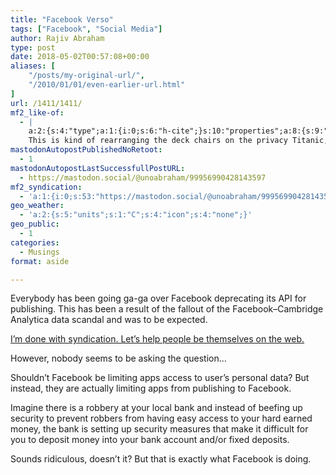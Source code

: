 ```yaml
---
title: "Facebook Verso"
tags: ["Facebook", "Social Media"]
author: Rajiv Abraham
type: post
date: 2018-05-02T00:57:08+00:00
aliases: [
    "/posts/my-original-url/",
    "/2010/01/01/even-earlier-url.html"
]
url: /1411/1411/
mf2_like-of:
  - |
    a:2:{s:4:"type";a:1:{i:0;s:6:"h-cite";}s:10:"properties";a:8:{s:9:"published";a:1:{i:0;s:25:"2018-04-26T16:26:51+00:00";}s:7:"updated";a:1:{i:0;s:25:"2018-04-26T16:26:51+00:00";}s:7:"summary";a:1:{i:0;s:304:"The IndieWeb has long promoted the idea of POSSE: Publish on your Own Site, Syndicate Elsewhere. In the wake of the Cambridge Analytica scandal, lots of platforms are re-evaluating their API policies.
    This is kind of rearranging the deck chairs on the privacy Titanic, because the problem was that al...";}s:4:"name";a:1:{i:0;s:74:"I’m done with syndication. Let’s help people be themselves on the web.";}s:3:"url";a:1:{i:0;s:79:"https://werd.io/2018/im-done-with-syndication-lets-help-people-be-themselves-on";}s:11:"publication";a:1:{i:0;s:15:"Ben Werdmüller";}s:8:"featured";a:1:{i:0;s:55:"https://werd.io/file/56c4b818bed7de5b507fa2a5/thumb.jpg";}s:6:"author";a:3:{s:4:"name";s:15:"Ben Werdmüller";s:3:"url";s:31:"https://werd.io/profile/benwerd";s:5:"photo";s:55:"https://werd.io/file/56c4b818bed7de5b507fa2a5/thumb.jpg";}}}
mastodonAutopostPublishedNoRetoot:
  - 1
mastodonAutopostLastSuccessfullPostURL:
  - https://mastodon.social/@unoabraham/99956990428143597
mf2_syndication:
  - 'a:1:{i:0;s:53:"https://mastodon.social/@unoabraham/99956990428143597";}'
geo_weather:
  - 'a:2:{s:5:"units";s:1:"C";s:4:"icon";s:4:"none";}'
geo_public:
  - 1
categories:
  - Musings
format: aside

---
```

Everybody has been going ga-ga over Facebook deprecating its API for publishing. This has been a result of the fallout of the Facebook–Cambridge Analytica data scandal and was to be expected.

<a href="https://werd.io/2018/im-done-with-syndication-lets-help-people-be-themselves-on" target="_blank" rel="noopener">I’m done with syndication. Let’s help people be themselves on the web.</a>

However, nobody seems to be asking the question…

Shouldn&#8217;t Facebook be limiting apps access to user&#8217;s personal data? But instead, they are actually limiting apps from publishing to Facebook.

Imagine there is a robbery at your local bank and instead of beefing up security to prevent robbers from having easy access to your hard earned money, the bank is setting up security measures that make it difficult for you to deposit money into your bank account and/or fixed deposits.

Sounds ridiculous, doesn&#8217;t it? But that is exactly what Facebook is doing.